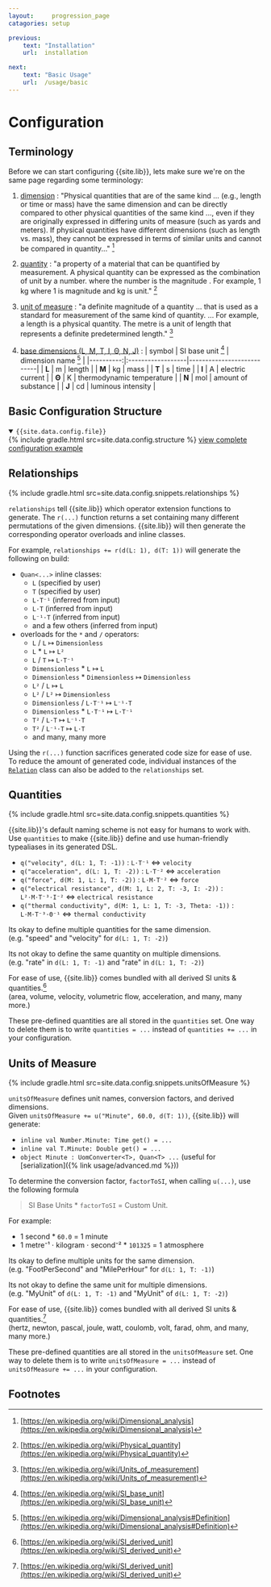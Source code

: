 ```yaml
---
layout:     progression_page
catagories: setup

previous:
    text: "Installation"
    url:  installation

next:
    text: "Basic Usage"
    url:  /usage/basic
---
```

# Configuration

## Terminology
Before we can start configuring {{site.lib}}, lets make sure we're on the same page regarding some terminology:

1. [dimension](https://en.wikipedia.org/wiki/Dimensional_analysis)
   : "Physical quantities that are of the same kind ... (e.g., length or time or mass) have the same dimension and can be directly compared to other physical quantities of the same kind ..., even if they are originally expressed in differing units of measure (such as yards and meters). If physical quantities have different dimensions (such as length vs. mass), they cannot be expressed in terms of similar units and cannot be compared in quantity..." [^1]

2. [quantity](https://en.wikipedia.org/wiki/Physical_quantity)
   : "a property of a material that can be quantified by measurement. A physical quantity can be expressed as the combination of unit by a number. where the number is the magnitude . For example, 1 kg where 1 is magnitude and kg is unit." [^2]

3. [unit of measure](https://en.wikipedia.org/wiki/Units_of_measurement)
   : "a definite magnitude of a quantity ... that is used as a standard for measurement of the same kind of quantity. ... For example, a length is a physical quantity. The metre is a unit of length that represents a definite predetermined length." [^3]

4. [base dimensions (L, M, T, I, Θ, N, J)](https://en.wikipedia.org/wiki/Dimensional_analysis#Definition)
   : | symbol    | SI base unit [^4] | dimension name [^5]       |
     |----------:|:------------------|---------------------------|
     | **L**     | m                 | length                    |
     | **M**     | kg                | mass                      |
     | **T**     | s                 | time                      |
     | **I**     | A                 | electric current          |
     | **Θ**     | K                 | thermodynamic temperature |
     | **N**     | mol               | amount of substance       |
     | **J**     | cd                | luminous intensity        |
     
## Basic Configuration Structure
<details open>
<summary><code>{{site.data.config.file}}</code></summary>
{% include gradle.html src=site.data.config.structure %}
<a href="https://github.com/kunalsheth/uom-example-project/blob/master/uoms/units-of-measure.gradle">view complete configuration example</a>
<p><!-- br doesn't work for some reason --></p>
</details>
<p></p>

## Relationships
{% include gradle.html src=site.data.config.snippets.relationships %}

`relationships` tell {{site.lib}} which operator extension functions to generate.
The `r(...)` function returns a set containing many different permutations of the given dimensions.
{{site.lib}} will then generate the corresponding operator overloads and inline classes.

For example, `relationships += r(d(L: 1), d(T: 1))` will generate the following on build:
+ `Quan<...>` inline classes:
    - `L` (specified by user)
    - `T` (specified by user)
    - `L⋅T⁻¹` (inferred from input)
    - `L⋅T` (inferred from input)
    - `L⁻¹⋅T` (inferred from input)
    - and a few others  (inferred from input)
+ overloads for the `*` and `/` operators:
    - `L` / `L` ↦ `Dimensionless`
    - `L` * `L` ↦ `L²`
    - `L` / `T` ↦ `L⋅T⁻¹`
    - `Dimensionless` * `L` ↦ `L`
    - `Dimensionless` * `Dimensionless` ↦ `Dimensionless`
    - `L²` / `L` ↦ `L`
    - `L²` / `L²` ↦ `Dimensionless`
    - `Dimensionless` / `L⋅T⁻¹` ↦ `L⁻¹⋅T`
    - `Dimensionless` * `L⋅T⁻¹` ↦ `L⋅T⁻¹`
    - `T²` / `L⋅T` ↦ `L⁻¹⋅T`
    - `T²` / `L⁻¹⋅T` ↦ `L⋅T`
    - and many, many more

Using the `r(...)` function sacrifices generated code size for ease of use.  
To reduce the amount of generated code, individual instances of the [`Relation`](https://github.com/kunalsheth/units-of-measure/blob/master/plugin/src/main/kotlin/info/kunalsheth/units/data/Relation.kt) class can also be added to the `relationships` set.

## Quantities
{% include gradle.html src=site.data.config.snippets.quantities %}

{{site.lib}}'s default naming scheme is not easy for humans to work with.  
Use `quantities` to make {{site.lib}} define and use human-friendly typealiases in its generated DSL.
+ `q("velocity", d(L: 1, T: -1))`
  : `L⋅T⁻¹` ⇔ `velocity`
+ `q("acceleration", d(L: 1, T: -2))`
  : `L⋅T⁻²` ⇔ `acceleration`
+ `q("force", d(M: 1, L: 1, T: -2))`
  : `L⋅M⋅T⁻²` ⇔ `force`
+ `q("electrical resistance", d(M: 1, L: 2, T: -3, I: -2))`
  : `L²⋅M⋅T⁻³⋅I⁻²` ⇔ `electrical resistance`
+ `q("thermal conductivity", d(M: 1, L: 1, T: -3, Theta: -1))`
  : `L⋅M⋅T⁻³⋅Θ⁻¹` ⇔ `thermal conductivity`

Its okay to define multiple quantities for the same dimension.  
(e.g. "speed" and "velocity" for `d(L: 1, T: -2)`)

Its not okay to define the same quantity on multiple dimensions.  
(e.g. "rate" in `d(L: 1, T: -1)` and "rate" in `d(L: 1, T: -2)`)

For ease of use, {{site.lib}} comes bundled with all derived SI units & quantities.[^6]  
(area, volume, velocity, volumetric flow, acceleration, and many, many more.)

These pre-defined quantities are all stored in the `quantities` set.
One way to delete them is to write `quantities = ...` instead of `quantities += ...` in your configuration.

## Units of Measure
{% include gradle.html src=site.data.config.snippets.unitsOfMeasure %}

`unitsOfMeasure` defines unit names, conversion factors, and derived dimensions.  
Given `unitsOfMeasure += u("Minute", 60.0, d(T: 1))`, {{site.lib}} will generate:
+ ```inline val Number.Minute: Time get() = ...```
+ ```inline val T.Minute: Double get() = ...```
+ ```object Minute : UomConverter<T>, Quan<T> ...``` (useful for [serialization]({% link usage/advanced.md %}))

To determine the conversion factor, `factorToSI`, when calling `u(...)`, use the following formula
> SI Base Units * `factorToSI` = Custom Unit.

For example:
- 1 second * `60.0` = 1 minute
- 1 metre⁻¹ ⋅ kilogram ⋅ second⁻² * `101325` = 1 atmosphere

Its okay to define multiple units for the same dimension.  
(e.g. "FootPerSecond" and "MilePerHour" for `d(L: 1, T: -1)`)

Its not okay to define the same unit for multiple dimensions.  
(e.g. "MyUnit" of `d(L: 1, T: -1)` and "MyUnit" of `d(L: 1, T: -2)`)

For ease of use, {{site.lib}} comes bundled with all derived SI units & quantities.[^6]  
(hertz, newton, pascal, joule, watt, coulomb, volt, farad, ohm, and many, many more.)

These pre-defined quantities are all stored in the `unitsOfMeasure` set.
One way to delete them is to write `unitsOfMeasure = ...` instead of `unitsOfMeasure += ...` in your configuration.

## Footnotes
[^1]: [https://en.wikipedia.org/wiki/Dimensional_analysis](https://en.wikipedia.org/wiki/Dimensional_analysis)
[^2]: [https://en.wikipedia.org/wiki/Physical_quantity](https://en.wikipedia.org/wiki/Physical_quantity)
[^3]: [https://en.wikipedia.org/wiki/Units_of_measurement](https://en.wikipedia.org/wiki/Units_of_measurement)
[^4]: [https://en.wikipedia.org/wiki/SI_base_unit](https://en.wikipedia.org/wiki/SI_base_unit)
[^5]: [https://en.wikipedia.org/wiki/Dimensional_analysis#Definition](https://en.wikipedia.org/wiki/Dimensional_analysis#Definition)
[^6]: [https://en.wikipedia.org/wiki/SI_derived_unit](https://en.wikipedia.org/wiki/SI_derived_unit)